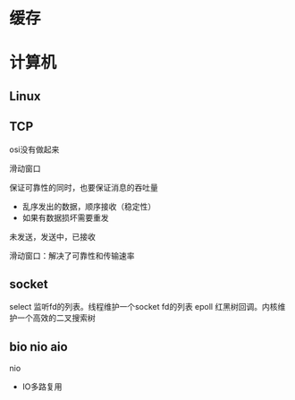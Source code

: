 # 缓存
# 计算机

## Linux

## TCP

osi没有做起来

滑动窗口

保证可靠性的同时，也要保证消息的吞吐量

- 乱序发出的数据，顺序接收（稳定性）
- 如果有数据损坏需要重发

未发送，发送中，已接收

滑动窗口：解决了可靠性和传输速率

## socket

select 监听fd的列表。线程维护一个socket fd的列表
epoll 红黑树回调。内核维护一个高效的二叉搜索树


## bio nio aio

nio
- IO多路复用
